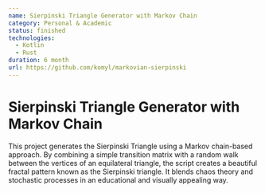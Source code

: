 ```yaml
---
name: Sierpinski Triangle Generator with Markov Chain
category: Personal & Academic
status: finished
technologies:
  - Kotlin
  - Rust
duration: 6 month
url: https://github.com/komyl/markovian-sierpinski
---
```

<!--StartFragment-->

# Sierpinski Triangle Generator with Markov Chain

[](https://github.com/komyl/markovian-sierpinski/blob/main/README.md#sierpinski-triangle-generator-with-markov-chain)

This project generates the Sierpinski Triangle using a Markov chain-based approach. By combining a simple transition matrix with a random walk between the vertices of an equilateral triangle, the script creates a beautiful fractal pattern known as the Sierpinski triangle. It blends chaos theory and stochastic processes in an educational and visually appealing way.

<!--EndFragment-->